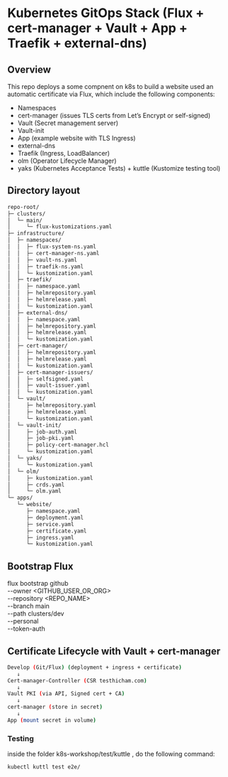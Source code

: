 # Kubernetes GitOps Stack (Flux + cert-manager + Vault + App + Traefik + external-dns)

## Overview

This repo deploys a some compnent on k8s to build a website used an automatic certificate via Flux, which include the following components:

- Namespaces
- cert-manager (issues TLS certs from Let’s Encrypt or self-signed)
- Vault (Secret management server)
- Vault-init
- App (example website with TLS Ingress)
- external-dns
- Traefik (Ingress, LoadBalancer)
- olm (Operator Lifecycle Manager)
- yaks (Kubernetes Acceptance Tests) + kuttle (Kustomize testing tool)

## Directory layout
```sh
repo-root/
├─ clusters/
│  └─ main/
│     └─ flux-kustomizations.yaml
├─ infrastructure/
│  ├─ namespaces/
│  │  ├─ flux-system-ns.yaml
│  │  ├─ cert-manager-ns.yaml
│  │  ├─ vault-ns.yaml
│  │  ├─ traefik-ns.yaml
│  │  └─ kustomization.yaml
│  ├─ traefik/
│  │  ├─ namespace.yaml
│  │  ├─ helmrepository.yaml
│  │  ├─ helmrelease.yaml
│  │  └─ kustomization.yaml
│  ├─ external-dns/
│  │  ├─ namespace.yaml
│  │  ├─ helmrepository.yaml
│  │  ├─ helmrelease.yaml
│  │  └─ kustomization.yaml
│  ├─ cert-manager/
│  │  ├─ helmrepository.yaml
│  │  ├─ helmrelease.yaml
│  │  └─ kustomization.yaml
│  ├─ cert-manager-issuers/
│  │  ├─ selfsigned.yaml
│  │  ├─ vault-issuer.yaml
│  │  └─ kustomization.yaml
│  └─ vault/
│     ├─ helmrepository.yaml
│     ├─ helmrelease.yaml
│     └─ kustomization.yaml
│  └─ vault-init/
│     ├─ job-auth.yaml
│     ├─ job-pki.yaml
│     ├─ policy-cert-manager.hcl
│     └─ kustomization.yaml
│  └─ yaks/
│     └─ kustomization.yaml
│  └─ olm/
│     ├─ kustomization.yaml
│     ├─ crds.yaml
│     └─ olm.yaml
└─ apps/
   └─ website/
      ├─ namespace.yaml
      ├─ deployment.yaml
      ├─ service.yaml
      ├─ certificate.yaml
      ├─ ingress.yaml
      └─ kustomization.yaml
```

## Bootstrap Flux
flux bootstrap github \
  --owner <GITHUB_USER_OR_ORG> \
  --repository <REPO_NAME> \
  --branch main \
  --path clusters/dev \
  --personal \
  --token-auth

## Certificate Lifecycle with Vault + cert-manager
```sh
Develop (Git/Flux) (deployment + ingress + certificate)
   ↓
Cert-manager-Controller (CSR testhicham.com)
   ↓
Vault PKI (via API, Signed cert + CA)
   ↓
cert-manager (store in secret)
   ↓
App (mount secret in volume)
```

### Testing
inside the folder k8s-workshop/test/kuttle , do the following command:
```sh
kubectl kuttl test e2e/
```
